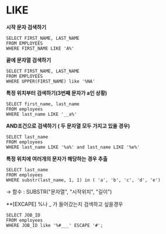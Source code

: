 # LIKE

**시작 문자 검색하기**
```
SELECT FIRST_NAME, LAST_NAME
FROM EMPLOYEES
WHERE FIRST_NAME LIKE 'A%'
```




**끝에 문자열 검색하기**
```
SELECT FIRST_NAME, LAST_NAME
FROM EMPLOYEES
WHERE UPPER(FIRST_NAME) like '%NA'
```




**특정 위치부터 검색하기(3번째 문자가 a인 상황)**
```
SELECT first_name, last_name
FROM employees
WHERE last_name LIKE '__a%'
```





**AND조건으로 검색하기 ( 두 문자열 모두 가지고 있을 경우)**
```
SELECT last_name
FROM employees
WHERE last_name LIKE '%a%' and last_name LIKE '%e%'
```





**특정 위치에 여러개의 문자가 해당하는 경우 추출**
```
SELECT last_name
FROM employees
WHERE substr(last_name, 1, 1) in ( 'a', 'b', 'c', 'd', 'e')
```
→ 함수 : SUBSTR("문자열", "시작위치", "길이")

**[EXCAPE] %나 _ 가 들어갔는지 검색하고 싶을경우
```
SELECT JOB_ID
FROM employees
WHERE JOB_ID like '%#___' ESCAPE '#';
```
